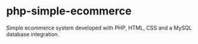 # php-simple-ecommerce
 Simple ecommerce system developed with PHP, HTML, CSS and a MySQL database integration.
